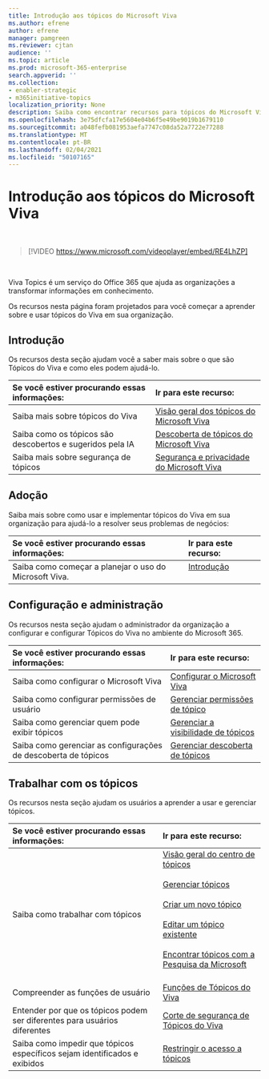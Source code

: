 ```yaml
---
title: Introdução aos tópicos do Microsoft Viva
ms.author: efrene
author: efrene
manager: pamgreen
ms.reviewer: cjtan
audience: ''
ms.topic: article
ms.prod: microsoft-365-enterprise
search.appverid: ''
ms.collection:
- enabler-strategic
- m365initiative-topics
localization_priority: None
description: Saiba como encontrar recursos para tópicos do Microsoft Viva.
ms.openlocfilehash: 3e75dfcfa17e5604e04b6f5e49be9019b1679110
ms.sourcegitcommit: a048fefb081953aefa7747c08da52a7722e77288
ms.translationtype: MT
ms.contentlocale: pt-BR
ms.lasthandoff: 02/04/2021
ms.locfileid: "50107165"
---
```

# <a name="introduction-to-microsoft-viva-topics"></a>Introdução aos tópicos do Microsoft Viva

</br>

> [!VIDEO https://www.microsoft.com/videoplayer/embed/RE4LhZP]  

</br>


Viva Topics é um serviço do Office 365 que ajuda as organizações a transformar informações em conhecimento.

Os recursos nesta página foram projetados para você começar a aprender sobre e usar tópicos do Viva em sua organização.

## <a name="get-started"></a>Introdução

Os recursos desta seção ajudam você a saber mais sobre o que são Tópicos do Viva e como eles podem ajudá-lo.

| Se você estiver procurando essas informações: | Ir para este recurso: |
|:-----|:-----|
|Saiba mais sobre tópicos do Viva|[Visão geral dos tópicos do Microsoft Viva](topic-experiences-overview.md)|
|Saiba como os tópicos são descobertos e sugeridos pela IA|[Descoberta de tópicos do Microsoft Viva](topic-experiences-discovery.md)|
|Saiba mais sobre segurança de tópicos|[Segurança e privacidade do Microsoft Viva](topic-experiences-security-privacy.md)|


## <a name="adoption"></a>Adoção

Saiba mais sobre como usar e implementar tópicos do Viva em sua organização para ajudá-lo a resolver seus problemas de negócios: 

| Se você estiver procurando essas informações: | Ir para este recurso: |
|:-----|:-----|
|Saiba como começar a planejar o uso do Microsoft Viva. |[Introdução](topics-adoption-getstarted.md)<br><br>|  

## <a name="set-up-and-administration"></a>Configuração e administração

Os recursos nesta seção ajudam o administrador da organização a configurar e configurar Tópicos do Viva no ambiente do Microsoft 365.

| Se você estiver procurando essas informações: | Ir para este recurso: |
|:-----|:-----|
|Saiba como configurar o Microsoft Viva|[Configurar o Microsoft Viva](set-up-topic-experiences.md)|
|Saiba como configurar permissões de usuário|[Gerenciar permissões de tópico](topic-experiences-user-permissions.md)|
|Saiba como gerenciar quem pode exibir tópicos|[Gerenciar a visibilidade de tópicos](topic-experiences-knowledge-rules.md)|
|Saiba como gerenciar as configurações de descoberta de tópicos|[Gerenciar descoberta de tópicos](topic-experiences-discovery.md)|

## <a name="work-with-topics"></a>Trabalhar com os tópicos

Os recursos nesta seção ajudam os usuários a aprender a usar e gerenciar tópicos.

| Se você estiver procurando essas informações: | Ir para este recurso: |
|:-----|:-----|
|Saiba como trabalhar com tópicos|[Visão geral do centro de tópicos](topic-center-overview.md)<br><br>[Gerenciar tópicos](manage-topics.md)<br><br>[Criar um novo tópico](create-a-topic.md)<br><br>[Editar um tópico existente](edit-a-topic.md)<br><br>[Encontrar tópicos com a Pesquisa da Microsoft](search.md)<br><br>|
|Compreender as funções de usuário|[Funções de Tópicos do Viva](topic-experiences-roles.md)|
|Entender por que os tópicos podem ser diferentes para usuários diferentes|[Corte de segurança de Tópicos do Viva](topic-experiences-security-trimming.md)|
|Saiba como impedir que tópicos específicos sejam identificados e exibidos|[Restringir o acesso a tópicos](restrict-access-to-topics.md)|





